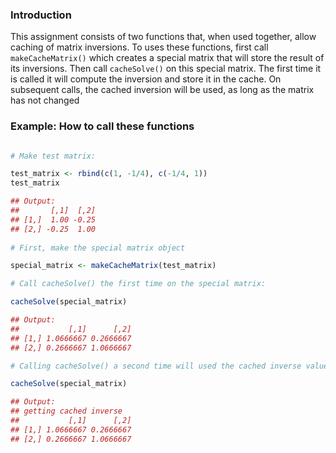 ### Introduction

This assignment consists of two functions that, when used together, allow
caching of matrix inversions.  To uses these functions, first call `makeCacheMatrix()`
which creates a special matrix that will store the result of its inversions.
Then call `cacheSolve()` on this special matrix.  The first time it is called
it will compute the inversion and store it in the cache.  On subsequent calls,
the cached inversion will be used, as long as the matrix has not changed

### Example: How to call these functions

```r

# Make test matrix:

test_matrix <- rbind(c(1, -1/4), c(-1/4, 1))
test_matrix

## Output:
##       [,1]  [,2]
## [1,]  1.00 -0.25
## [2,] -0.25  1.00
  
# First, make the special matrix object

special_matrix <- makeCacheMatrix(test_matrix)

# Call cacheSolve() the first time on the special matrix:

cacheSolve(special_matrix)

## Output:
##           [,1]      [,2]
## [1,] 1.0666667 0.2666667
## [2,] 0.2666667 1.0666667

# Calling cacheSolve() a second time will used the cached inverse value:

cacheSolve(special_matrix)

## Output:
## getting cached inverse
##           [,1]      [,2]
## [1,] 1.0666667 0.2666667
## [2,] 0.2666667 1.0666667